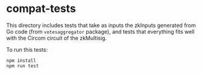 # compat-tests

This directory includes tests that take as inputs the zkInputs generated from Go code (from `votesaggregator` package), and tests that everything fits well with the Circom circuit of the zkMultisig.

To run this tests:
```
npm install
npm run test
```
